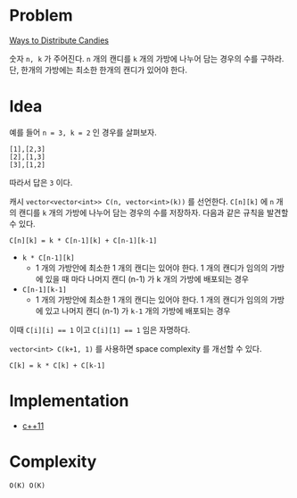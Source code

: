 # Problem

[Ways to Distribute Candies](https://leetcode.com/problems/count-ways-to-distribute-candies/)

숫자 `n, k` 가 주어진다. `n` 개의 캔디를 `k` 개의 가방에 나누어 담는
경우의 수를 구하라. 단, 한개의 가방에는 최소한 한개의 캔디가 있어야
한다.

# Idea

예를 들어 `n = 3, k = 2` 인 경우를 살펴보자.

```
[1],[2,3]
[2],[1,3]
[3],[1,2]
```

따라서 답은 `3` 이다.

캐시 `vector<vector<int>> C(n, vector<int>(k))` 를 선언한다.
`C[n][k]` 에 `n` 개의 캔디를 `k` 개의 가방에 나누어
담는 경우의 수를 저장하자. 다음과 같은 규칙을 발견할 수 있다.

```
C[n][k] = k * C[n-1][k] + C[n-1][k-1]
```

* `k * C[n-1][k]`
  * 1 개의 가방안에 최소한 1 개의 캔디는 있어야 한다. 1 개의 캔디가
    임의의 가방에 있을 때 마다 나머지 캔디 (n-1) 가 k 개의 가방에
    배포되는 경우
* `C[n-1][k-1]`
  * 1 개의 가방안에 최소한 1 개의 캔디는 있어야 한다. 1 개의 캔디가
    임의의 가방에 있고 나머지 캔디 (n-1) 가 `k-1` 개의 가방에 배포되는
    경우

이때 `C[i][i] == 1` 이고 `C[i][1] == 1` 임은 자명하다.

`vector<int> C(k+1, 1)` 를 사용하면 space complexity 를
개선할 수 있다.

```
C[k] = k * C[k] + C[k-1]
```

# Implementation

* [c++11](a.cpp)

# Complexity

```
O(K) O(K)
```
